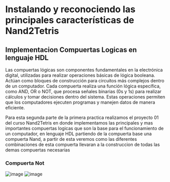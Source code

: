 #  Instalando y reconociendo las principales características de Nand2Tetris
## Implementacion Compuertas Logicas en lenguaje HDL


Las compuertas lógicas son componentes fundamentales en la electrónica digital, utilizadas para realizar operaciones básicas de lógica booleana. Actúan como bloques de construcción para circuitos más complejos dentro de un computador. Cada compuerta realiza una función lógica específica, como AND, OR o NOT, que procesa señales binarias (0s y 1s) para realizar cálculos y tomar decisiones dentro del sistema. Estas operaciones permiten que los computadores ejecuten programas y manejen datos de manera eficiente.

Para esta segunda parte de la primera practica realizamos el proyecto 01 del curso Nand2Tetris en donde implementamos las principales y mas importantes compuertas logicas que son la base para el funcionamiento de un computador, en lenguaje HDL partiendo de la compuerta base una compuerta Nand, a partir de esta veremos como las diferentes combinaciones de esta compuerta llevaran a la construccion de todas las demas compuertas necesarias

### Compuerta Not 

![image](https://github.com/user-attachments/assets/06244a41-8c4f-4661-8747-68e5c0bbde78)               ![image](https://github.com/user-attachments/assets/8eefc3f9-806d-4da0-91a6-ca552624d115)

